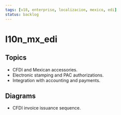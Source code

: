 ```yaml
---
tags: [v18, enterprise, localizacion, mexico, edi]
status: backlog
---
```

# l10n_mx_edi

## Topics
- CFDI and Mexican accessories.
- Electronic stamping and PAC authorizations.
- Integration with accounting and payments.

## Diagrams
- CFDI invoice issuance sequence.




